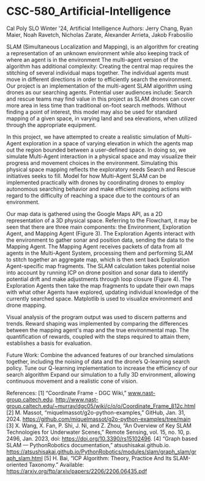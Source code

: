 # CSC-580_Artificial-Intelligence
Cal Poly SLO Winter '24, Artificial Intelligence
Authors: Jerry Chang, Ryan Maier, Noah Ravetch, Nicholas Zarate, Alexander Arrieta, Jakob Frabosilio

SLAM (Simultaneous Localization and Mapping), is an algorithm for creating a representation of an unknown environment while also keeping track of where an agent is in the environment
The multi-agent version of the algorithm has additional complexity:
Creating the central map requires the stitching of several individual maps together.
The individual agents must move in different directions in order to efficiently search the environment.
Our project is an implementation of the multi-agent SLAM algorithm using drones as our searching agents.
Potential user audiences include: Search and rescue teams may find value in this project as SLAM drones can cover more area in less time than traditional on-foot search methods. Without finding a point of interest, this model may also be used for standard mapping of a given space, in varying land and sea elevations, when utilized through the appropriate equipment.

In this project, we have attempted to create a realistic simulation of Multi-Agent exploration in a space of varying elevation in which the agents  map out the region bounded between a user-defined space. In doing so, we simulate Multi-Agent interaction in a physical space and may visualize their progress and movement choices in the environment.
Simulating this physical space mapping reflects the exploratory needs Search and Rescue initiatives seeks to fill.
Model for how Multi-Agent SLAM can be implemented practically with drones by coordinating drones to employ autonomous searching behavior and make efficient mapping actions with regard to the difficulty of reaching a space due to the contours of an environment.

Our map data is gathered using the Google Maps API, as a 2D representation of a 3D physical space.
Referring to the Flowchart, it may be seen that there are three main components: the Environment, Exploration Agent, and Mapping Agent (Figure 3).
The Exploration Agents interact with the environment to gather sonar and position data, sending the data to the Mapping Agent.
The Mapping Agent receives packets of data from all agents in the Multi-Agent System, processing them and performing SLAM to stitch together an aggregate map, which is then sent back Exploration Agent-specific map fragments.
The SLAM calculation takes potential noise into account by running ICP on drone position and sonar data to identify potential drift and make adjustments through loop closure (Figure 4).
The Exploration Agents then take the map fragments to update their own maps with what other Agents have explored, updating individual knowledge of the currently searched space. 
Matplotlib is used to visualize environment and drone mapping.

Visual analysis of the program output was used to discern patterns and trends.
Reward shaping was implemented by comparing the differences between the mapping agent's map and the true environmental map. 
The quantification of rewards, coupled with the steps required to attain them, establishes a basis for evaluation.

Future Work:
Combine the advanced features of our branched simulations together, including the noising of data and the drone’s Q-learning search policy.
Tune our Q-learning implementation to increase the efficiency of our search algorithm
Expand our simulation to a fully 3D environment, allowing continuous movement and a realistic cone of vision.

References:
[1] “Coordinate Frame - DGC Wiki,” www.nast-group.caltech.edu. http://www.nast-group.caltech.edu/~murray/dgc05/wiki/c/o/o/Coordinate_Frame_812c.html 
[2] M. Massot, “miquelmassot/g2o-python-examples,” GitHub, Jan. 31, 2024. https://github.com/miquelmassot/g2o-python-examples/tree/main 
[3] X. Wang, X. Fan, P. Shi, J. Ni, and Z. Zhou, “An Overview of Key SLAM Technologies for Underwater Scenes,” Remote Sensing, vol. 15, no. 10, p. 2496, Jan. 2023, doi: https://doi.org/10.3390/rs15102496.
‌[4] “Graph based SLAM — PythonRobotics documentation,” atsushisakai.github.io. https://atsushisakai.github.io/PythonRobotics/modules/slam/graph_slam/graph_slam.html 
‌[5] H. Bai, “ICP Algorithm: Theory, Practice And Its SLAM-oriented Taxonomy.” Available: https://arxiv.org/ftp/arxiv/papers/2206/2206.06435.pdf


